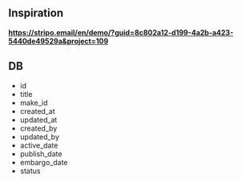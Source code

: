 ## Inspiration

__https://stripo.email/en/demo/?guid=8c802a12-d199-4a2b-a423-5440de49529a&project=109__

## DB

 - id
 - title
 - make_id
 - created_at
 - updated_at
 - created_by
 - updated_by
 - active_date
 - publish_date
 - embargo_date
 - status 






